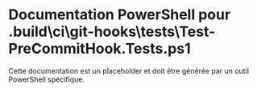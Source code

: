 # Documentation PowerShell pour .build\ci\git-hooks\tests\Test-PreCommitHook.Tests.ps1

Cette documentation est un placeholder et doit être générée par un outil PowerShell spécifique.
